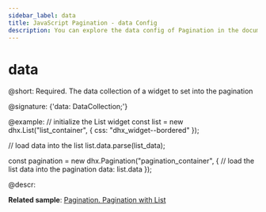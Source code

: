 ```yaml
---
sidebar_label: data
title: JavaScript Pagination - data Config 
description: You can explore the data config of Pagination in the documentation of the DHTMLX JavaScript UI library. Browse developer guides and API reference, try out code examples and live demos, and download a free 30-day evaluation version of DHTMLX Suite 7.
---
```


# data

@short: Required. The data collection of a widget to set into the pagination

@signature: {'data: DataCollection;'}

@example:
// initialize the List widget
const list = new dhx.List("list_container", {
    css: "dhx_widget--bordered"
});

// load data into the list
list.data.parse(list_data);

const pagination = new dhx.Pagination("pagination_container", {
    // load the list data into the pagination
    data: list.data
});

@descr:

**Related sample**: [Pagination. Pagination with List](https://snippet.dhtmlx.com/6sju9jl5)
